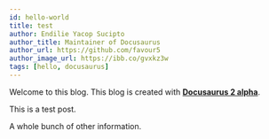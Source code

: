 ```yaml
---
id: hello-world
title: test
author: Endilie Yacop Sucipto
author_title: Maintainer of Docusaurus
author_url: https://github.com/favour5
author_image_url: https://ibb.co/gvxkz3w
tags: [hello, docusaurus]
---
```


Welcome to this blog. This blog is created with [**Docusaurus 2 alpha**](https://v2.docusaurus.io/).

<!--truncate-->

This is a test post.

A whole bunch of other information.

